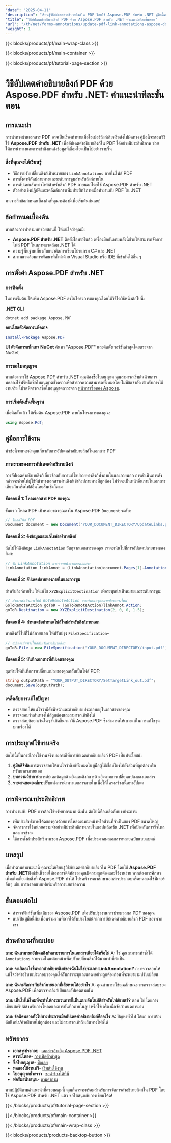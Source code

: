 ```yaml
---
"date": "2025-04-11"
"description": "เรียนรู้วิธีอัปเดตคำอธิบายลิงก์ใน PDF โดยใช้ Aspose.PDF สำหรับ .NET คู่มือนี้ครอบคลุมถึงการแก้ไขลิงก์ภายในและภายนอก เพื่อให้แน่ใจว่าเอกสารของคุณทำงานได้อย่างราบรื่น"
"title": "วิธีอัปเดตคำอธิบายลิงก์ PDF ด้วย Aspose.PDF สำหรับ .NET คำแนะนำทีละขั้นตอน"
"url": "/th/net/forms-annotations/update-pdf-link-annotations-aspose-dotnet/"
"weight": 1
---
```


{{< blocks/products/pf/main-wrap-class >}}

{{< blocks/products/pf/main-container >}}

{{< blocks/products/pf/tutorial-page-section >}}


# วิธีอัปเดตคำอธิบายลิงก์ PDF ด้วย Aspose.PDF สำหรับ .NET: คำแนะนำทีละขั้นตอน

## การแนะนำ

การนำทางผ่านเอกสาร PDF อาจเป็นเรื่องท้าทายเมื่อไฮเปอร์ลิงก์เสียหรือส่งไปผิดทาง คู่มือนี้จะสอนวิธีใช้ **Aspose.PDF สำหรับ .NET** เพื่ออัปเดตคำอธิบายลิงก์ใน PDF ได้อย่างมีประสิทธิภาพ ช่วยให้การนำทางและการเข้าถึงแหล่งข้อมูลที่เชื่อมโยงเป็นไปอย่างราบรื่น

### สิ่งที่คุณจะได้เรียนรู้
- วิธีการปรับเปลี่ยนลิงก์เป้าหมายของ `LinkAnnotations` ภายในไฟล์ PDF
- การตั้งค่าพิกัดปลายทางและระดับการซูมสำหรับลิงก์ภายใน
- การอัปเดตเส้นทางไฟล์สำหรับลิงก์ PDF ภายนอกโดยใช้ Aspose.PDF สำหรับ .NET
- ตัวอย่างเชิงปฏิบัติและเคล็ดลับการเพิ่มประสิทธิภาพเมื่อทำงานกับ PDF ใน .NET

มาเจาะลึกข้อกำหนดเบื้องต้นที่คุณจะต้องมีเพื่อเริ่มต้นกันเลย!

## ข้อกำหนดเบื้องต้น

หากต้องการทำตามบทช่วยสอนนี้ ให้แน่ใจว่าคุณมี:
- **Aspose.PDF สำหรับ .NET** ติดตั้งไลบรารีแล้ว เครื่องมืออันทรงพลังนี้ช่วยให้สามารถจัดการไฟล์ PDF ในสภาพแวดล้อม .NET ได้
- ความรู้พื้นฐานเกี่ยวกับแนวคิดการเขียนโปรแกรม C# และ .NET
- สภาพแวดล้อมการพัฒนาที่ตั้งค่าด้วย Visual Studio หรือ IDE ที่เข้ากันได้อื่น ๆ

## การตั้งค่า Aspose.PDF สำหรับ .NET

### การติดตั้ง

ในการเริ่มต้น ให้เพิ่ม Aspose.PDF ลงในโครงการของคุณโดยใช้วิธีใดวิธีหนึ่งต่อไปนี้:

**.NET CLI**
```shell
dotnet add package Aspose.PDF
```

**คอนโซลตัวจัดการแพ็คเกจ**
```powershell
Install-Package Aspose.PDF
```

**UI ตัวจัดการแพ็กเกจ NuGet**
ค้นหา "Aspose.PDF" และติดตั้งเวอร์ชันล่าสุดโดยตรงจาก NuGet

### การขอใบอนุญาต

หากต้องการใช้ Aspose.PDF สำหรับ .NET คุณต้องซื้อใบอนุญาต คุณสามารถเริ่มต้นด้วยการทดลองใช้ฟรีหรือซื้อใบอนุญาตชั่วคราวเพื่อสำรวจความสามารถทั้งหมดโดยไม่มีข้อจำกัด สำหรับการใช้งานจริง โปรดพิจารณาซื้อใบอนุญาตถาวรจาก [หน้าการซื้อของ Aspose](https://purchase-aspose.com/buy).

### การเริ่มต้นขั้นพื้นฐาน

เมื่อติดตั้งแล้ว ให้เริ่มต้น Aspose.PDF ภายในโครงการของคุณ:
```csharp
using Aspose.Pdf;
```

## คู่มือการใช้งาน

หัวข้อนี้จะแนะนำคุณเกี่ยวกับการอัปเดตคำอธิบายลิงค์ในเอกสาร PDF

### ภาพรวมของการอัปเดตคำอธิบายลิงก์
การอัปเดตคำอธิบายลิงก์เกี่ยวข้องกับการแก้ไขปลายทางลิงก์ทั้งภายในและภายนอก การดำเนินการดังกล่าวจะช่วยให้ผู้ใช้ที่นำทางเอกสารผ่านลิงก์เข้าถึงปลายทางที่ถูกต้อง ไม่ว่าจะเป็นหน้าอื่นภายในเอกสารเดียวกันหรือไฟล์อื่นโดยสิ้นเชิงก็ตาม

#### ขั้นตอนที่ 1: โหลดเอกสาร PDF ของคุณ
ขั้นแรก โหลด PDF เป้าหมายของคุณลงใน Aspose.PDF `Document` ระดับ:
```csharp
// โหลดไฟล์ PDF
Document document = new Document("YOUR_DOCUMENT_DIRECTORY/UpdateLinks.pdf");
```

#### ขั้นตอนที่ 2: ดึงข้อมูลและแก้ไขคำอธิบายลิงก์
ถัดไปให้ดึงข้อมูล `LinkAnnotation` วัตถุจากเอกสารของคุณ เราจะเน้นไปที่การอัปเดตปลายทางของลิงก์:
```csharp
// รับ LinkAnnotation แรกจากหน้าแรกของเอกสาร
LinkAnnotation linkAnnot = (LinkAnnotation)document.Pages[1].Annotations[1];
```

#### ขั้นตอนที่ 3: อัปเดตปลายทางภายในและการซูม
สำหรับลิงก์ภายใน ให้แก้ไข `XYZExplicitDestination` เพื่อระบุหน้าเป้าหมายและระดับการซูม:
```csharp
// ส่งการดำเนินการไปที่ GoToRemoteAction และกำหนดจุดหมายปลายทางใหม่
GoToRemoteAction goToR = (GoToRemoteAction)linkAnnot.Action;
goToR.Destination = new XYZExplicitDestination(2, 0, 0, 1.5);
```

#### ขั้นตอนที่ 4: กำหนดข้อกำหนดไฟล์ใหม่สำหรับลิงก์ภายนอก
หากลิงก์ชี้ไปที่ไฟล์ภายนอก ให้ปรับปรุง `FileSpecification`-
```csharp
// อัปเดตเส้นทางไฟล์สำหรับคำอธิบายลิงก์
goToR.File = new FileSpecification("YOUR_DOCUMENT_DIRECTORY/input.pdf");
```

#### ขั้นตอนที่ 5: บันทึกเอกสารที่อัปเดตของคุณ
สุดท้ายให้บันทึกการเปลี่ยนแปลงของคุณกลับเป็นไฟล์ PDF:
```csharp
string outputPath = "YOUR_OUTPUT_DIRECTORY/SetTargetLink_out.pdf";
document.Save(outputPath);
```

### เคล็ดลับการแก้ไขปัญหา
- ตรวจสอบให้แน่ใจว่ามีดัชนีหน้าและคำอธิบายประกอบอยู่ในเอกสารของคุณ
- ตรวจสอบว่าเส้นทางไฟล์ถูกต้องและสามารถเข้าถึงได้
- ตรวจสอบข้อยกเว้นใดๆ ที่เกิดขึ้นจากวิธี Aspose.PDF ซึ่งสามารถให้เบาะแสในการแก้ไขจุดบกพร่องได้

## การประยุกต์ใช้งานจริง
ต่อไปนี้เป็นกรณีการใช้งานจริงบางกรณีที่การอัปเดตคำอธิบายลิงก์ PDF เป็นประโยชน์:
1. **คู่มือดิจิทัล**:การตรวจสอบให้แน่ใจว่าลิงก์ทั้งหมดในคู่มือผู้ใช้เชื่อมโยงไปยังส่วนที่ถูกต้องหรือทรัพยากรภายนอก
2. **บทความวิชาการ**:การอัปเดตข้อมูลอ้างอิงและลิงก์การอ้างอิงตามการเปลี่ยนแปลงของเอกสาร
3. **รายงานขององค์กร**:ปรับแต่งการนำทางเอกสารภายในเพื่อให้โครงสร้างเนื้อหาอัปเดต

## การพิจารณาประสิทธิภาพ
การทำงานกับ PDF อาจต้องใช้ทรัพยากรมาก ดังนั้น ต่อไปนี้คือเคล็ดลับบางประการ:
- เพิ่มประสิทธิภาพโค้ดของคุณด้วยการโหลดเฉพาะหน้าหรือส่วนที่จำเป็นของ PDF ขนาดใหญ่
- จัดการการใช้หน่วยความจำอย่างมีประสิทธิภาพภายในแอปพลิเคชัน .NET เพื่อป้องกันการรั่วไหลและการช้าลง
- ใช้การตั้งค่าประสิทธิภาพของ Aspose.PDF เพื่อประมวลผลเอกสารหลายฉบับแบบแบตช์

## บทสรุป
เมื่อทำตามคำแนะนำนี้ คุณจะได้เรียนรู้วิธีอัปเดตคำอธิบายลิงก์ใน PDF โดยใช้ **Aspose.PDF สำหรับ .NET**ฟังก์ชันนี้ช่วยให้เอกสารดิจิทัลของคุณมีความถูกต้องและใช้งานง่าย หากต้องการศึกษาเพิ่มเติมเกี่ยวกับสิ่งที่ Aspose.PDF ทำได้ โปรดพิจารณาศึกษาเอกสารประกอบหรือทดลองใช้ฟีเจอร์อื่นๆ เช่น การกรอกแบบฟอร์มหรือการแยกข้อความ

## ขั้นตอนต่อไป
- สำรวจฟังก์ชันเพิ่มเติมของ Aspose.PDF เพื่อปรับปรุงงานการประมวลผล PDF ของคุณ
- แบ่งปันคู่มือนี้กับเพื่อนร่วมงานที่อาจได้รับประโยชน์จากการอัปเดตคำอธิบายลิงก์ PDF ของพวกเขา

## ส่วนคำถามที่พบบ่อย
**ถาม: ฉันสามารถอัปเดตลิงก์หลายรายการในเอกสารเดียวได้หรือไม่**
A: ใช่ คุณสามารถทำซ้ำได้ `Annotations` รวบรวมในแต่ละหน้าเพื่อปรับเปลี่ยนลิงก์ได้มากเท่าที่จำเป็น

**ถาม: จะเกิดอะไรขึ้นหากคำอธิบายลิงก์ของฉันไม่ใช่ประเภท LinkAnnotation?**
ก: ตรวจสอบให้แน่ใจว่าคำอธิบายประกอบของคุณได้รับการระบุและแสดงอย่างถูกต้องก่อนที่จะพยายามปรับเปลี่ยน

**ถาม: ฉันจะจัดการกับลิงก์ภายนอกที่เสียหายได้อย่างไร**
A: คุณสามารถใช้คุณลักษณะการตรวจสอบของ Aspose.PDF เพื่อตรวจหาลิงก์เสียและอัปเดตตามนั้น

**ถาม: เป็นไปได้ไหมที่จะทำให้กระบวนการนี้เป็นแบบอัตโนมัติสำหรับไฟล์แบตช์?**
ตอบ ใช่ โดยการเขียนสคริปต์สำหรับการโหลดและการบันทึกภายในลูป หรือใช้เครื่องมือจัดกำหนดการงาน

**ถาม: ข้อผิดพลาดทั่วไปบางประการเมื่ออัปเดตคำอธิบายลิงก์คืออะไร**
A: ปัญหาทั่วไป ได้แก่ การสร้างดัชนีหน้า/คำอธิบายไม่ถูกต้อง และไม่สามารถเข้าถึงเส้นทางไฟล์ได้

## ทรัพยากร
- **เอกสารประกอบ**- [เอกสารอ้างอิง Aspose.PDF .NET](https://reference.aspose.com/pdf/net/)
- **ดาวน์โหลด**- [การเปิดตัวล่าสุด](https://releases.aspose.com/pdf/net/)
- **ซื้อใบอนุญาต**- [ซื้อเลย](https://purchase.aspose.com/buy)
- **ทดลองใช้งานฟรี**- [เริ่มต้นใช้งาน](https://releases.aspose.com/pdf/net/)
- **ใบอนุญาตชั่วคราว**- [ขอคำร้องได้ที่นี่](https://purchase.aspose.com/temporary-license/)
- **ฟอรั่มสนับสนุน**- [ถามคำถาม](https://forum.aspose.com/c/pdf/10)

หากปฏิบัติตามคำแนะนำที่ครอบคลุมนี้ คุณก็ควรจะพร้อมสำหรับการจัดการคำอธิบายลิงก์ใน PDF โดยใช้ Aspose.PDF สำหรับ .NET แล้ว ขอให้สนุกกับการเขียนโค้ด!


{{< /blocks/products/pf/tutorial-page-section >}}

{{< /blocks/products/pf/main-container >}}

{{< /blocks/products/pf/main-wrap-class >}}

{{< blocks/products/products-backtop-button >}}